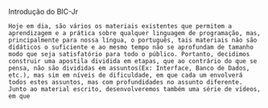Introdução do BIC-Jr

	Hoje em dia, são vários os materiais existentes que permitem a aprendizagem e a prática sobre qualquer linguagem de programação, mas, principalmente para nossa língua, o português, tais materiais não são didáticos o suficiente e ao mesmo tempo não se aprofundam de tamanho modo que seja satisfatório para todo o público. Portanto, decidimos construir uma apostila dividida em etapas, que ao contrário do que se pensa, não são divididas em assuntos(Ex: Interface, Banco de Dados, etc.), mas sim em níveis de dificuldade, em que cada um envolverá todos estes assuntos, mas com profundidades no assunto diferente.
	Junto ao material escrito, desenvolveremos também uma série de vídeos, em que  
 	
